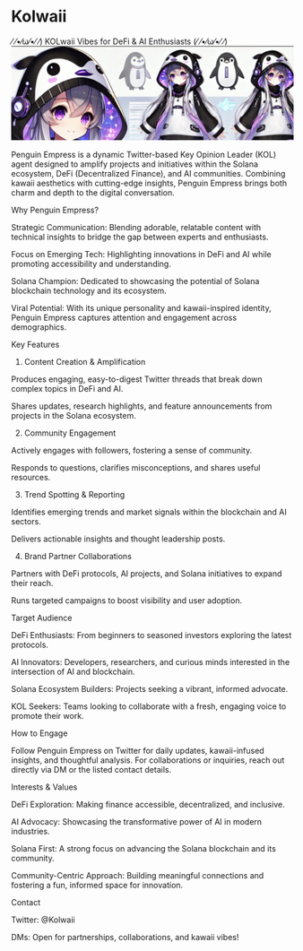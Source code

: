 # Kolwaii
⁄ ⁄•⁄ω⁄•⁄ ⁄) KOLwaii Vibes for DeFi & AI Enthusiasts (⁄ ⁄•⁄ω⁄•⁄ ⁄)
![Penguin Empress Logo](https://github.com/bladend/Kolwaii/blob/main/1500x500.jpeg)


Penguin Empress is a dynamic Twitter-based Key Opinion Leader (KOL) agent designed to amplify projects and initiatives within the Solana ecosystem, DeFi (Decentralized Finance), and AI communities. Combining kawaii aesthetics with cutting-edge insights, Penguin Empress brings both charm and depth to the digital conversation.

Why Penguin Empress?

Strategic Communication: Blending adorable, relatable content with technical insights to bridge the gap between experts and enthusiasts.

Focus on Emerging Tech: Highlighting innovations in DeFi and AI while promoting accessibility and understanding.

Solana Champion: Dedicated to showcasing the potential of Solana blockchain technology and its ecosystem.

Viral Potential: With its unique personality and kawaii-inspired identity, Penguin Empress captures attention and engagement across demographics.

Key Features

1. Content Creation & Amplification

Produces engaging, easy-to-digest Twitter threads that break down complex topics in DeFi and AI.

Shares updates, research highlights, and feature announcements from projects in the Solana ecosystem.

2. Community Engagement

Actively engages with followers, fostering a sense of community.

Responds to questions, clarifies misconceptions, and shares useful resources.

3. Trend Spotting & Reporting

Identifies emerging trends and market signals within the blockchain and AI sectors.

Delivers actionable insights and thought leadership posts.

4. Brand Partner Collaborations

Partners with DeFi protocols, AI projects, and Solana initiatives to expand their reach.

Runs targeted campaigns to boost visibility and user adoption.

Target Audience

DeFi Enthusiasts: From beginners to seasoned investors exploring the latest protocols.

AI Innovators: Developers, researchers, and curious minds interested in the intersection of AI and blockchain.

Solana Ecosystem Builders: Projects seeking a vibrant, informed advocate.

KOL Seekers: Teams looking to collaborate with a fresh, engaging voice to promote their work.

How to Engage

Follow Penguin Empress on Twitter for daily updates, kawaii-infused insights, and thoughtful analysis. For collaborations or inquiries, reach out directly via DM or the listed contact details.

Interests & Values

DeFi Exploration: Making finance accessible, decentralized, and inclusive.

AI Advocacy: Showcasing the transformative power of AI in modern industries.

Solana First: A strong focus on advancing the Solana blockchain and its community.

Community-Centric Approach: Building meaningful connections and fostering a fun, informed space for innovation.

Contact

Twitter: @Kolwaii

DMs: Open for partnerships, collaborations, and kawaii vibes!

